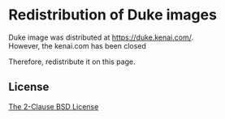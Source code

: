 # Redistribution of Duke images

Duke image was distributed at https://duke.kenai.com/.  
However, the kenai.com has been closed

Therefore, redistribute it on this page.

## License

[The 2-Clause BSD License](https://opensource.org/licenses/BSD-2-Clause)
